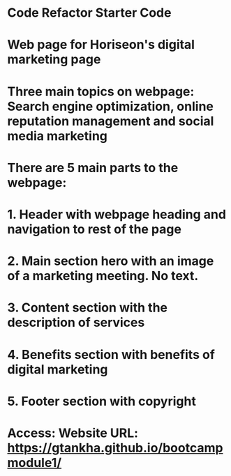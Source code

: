 # Code Refactor Starter Code
# Web page for Horiseon's digital marketing page

# Three main topics on webpage: Search engine optimization, online reputation management and social media marketing

# There are 5 main parts to the webpage:
# 1. Header with webpage heading and navigation to rest of the page
# 2. Main section hero with an image of a marketing meeting. No text.
# 3. Content section with the description of services
# 4. Benefits section with benefits of digital marketing
# 5. Footer section with copyright

# Access: Website URL: https://gtankha.github.io/bootcampmodule1/
